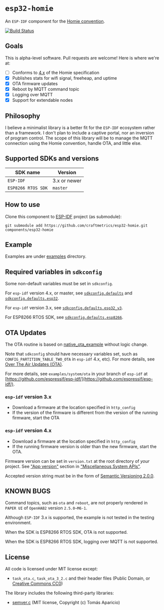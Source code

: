 # `esp32-homie`

An `ESP-IDF` component for the [Homie convention](https://github.com/homieiot/convention).

[![Build Status](https://travis-ci.com/trombik/esp32-homie.svg?branch=homie4)](https://travis-ci.com/trombik/esp32-homie)

## Goals

This is alpha-level software. Pull requests are welcome! Here is where we're
at:

- [ ] Conforms to
  [4.x](https://homieiot.github.io/specification/spec-core-v4_0_0/) of the
  Homie specification
- [x] Publishes stats for wifi signal, freeheap, and uptime
- [x] OTA firmware updates
- [x] Reboot by MQTT command topic
- [x] Logging over MQTT
- [x] Support for extendable nodes

## Philosophy

I believe a minimalist library is a better fit for the `ESP-IDF` ecosystem
rather than a framework. I don't plan to include a captive portal, nor an
inversion of program control. The scope of this library will be to manage the
MQTT connection using the Homie convention, handle OTA, and little else.

## Supported SDKs and versions


| SDK name           | Version      |
|--------------------|--------------|
| `ESP-IDF`          | 3.x or newer |
| `ESP8266 RTOS SDK` | `master`     |

## How to use

Clone this component to [ESP-IDF](https://github.com/espressif/esp-idf) project (as submodule):

```
git submodule add https://github.com/craftmetrics/esp32-homie.git components/esp32-homie
```

## Example

Examples are under [examples](examples) directory.

## Required variables in `sdkconfig`

Some non-default variables must be set in `sdkconfig`.

For `esp-idf` version 4.x, or master, see
[`sdkconfig.defaults`](examples/esp32-homie-example/sdkconfig.defaults) and
[`sdkconfig.defaults.esp32`](examples/esp32-homie-example/sdkconfig.defaults.esp32).

For `esp-idf` version 3.x, see
[`sdkconfig.defaults.esp32_v3`](examples/esp32-homie-example/sdkconfig.defaults.esp32_v3).

For ESP8266 RTOS SDK, see
[`sdkconfig.defaults.esp8266`](examples/esp32-homie-example/sdkconfig.defaults.esp8266).

## OTA Updates

The OTA routine is based on
[native_ota_example](https://github.com/espressif/esp-idf/tree/master/examples/system/ota)
without logic change.

Note that `sdkconfig` should have necessary variables set, such as
`CONFIG_PARTITION_TABLE_TWO_OTA` in `esp-idf` 4.x, etc). For more details, see
[Over The Air Updates (OTA)](https://docs.espressif.com/projects/esp-idf/en/latest/api-reference/system/ota.html).

For more details, see `examples/system/ota` in your branch of `esp-idf` at
[https://github.com/espressif/esp-idf/](https://github.com/espressif/esp-idf/).

### `esp-idf` version 3.x

* Download a firmware at the location specified in `http_config`
* If the version of the firmware is different from the version of the running
  firmware, start the OTA

### `esp-idf` version 4.x

* Download a firmware at the location specified in `http_config`
* If the running firmware version is older than the new firmware, start the
  OTA.

Firmware version can be set in `version.txt` at the root directory of _your_
project. See ["App version"](https://docs.espressif.com/projects/esp-idf/en/latest/api-reference/system/system.html#app-version)
section in ["Miscellaneous System APIs"](https://docs.espressif.com/projects/esp-idf/en/latest/api-reference/system/system.html).

Accepted version string must be in the form of [Semantic Versioning 2.0.0](https://semver.org/spec/v2.0.0.html).

## KNOWN BUGS

Command topics, such as `ota` and `reboot`, are not properly rendered in
`PAPER UI` of `OpenHAB2` version `2.5.0~M6-1`.

Although `ESP-IDF` 3.x is supported, the example is not tested in the testing
environment.

When the SDK is ESP8266 RTOS SDK, OTA is not supported.

When the SDK is ESP8266 RTOS SDK, logging over MQTT is not supported.

## License

All code is licensed under MIT license except:

* `task_ota.c`, `task_ota_3_2.c` and their header files (Public Domain, or
  [Creative Commons CC0](https://creativecommons.org/share-your-work/public-domain/cc0/))

The library includes the following third-party libraries:

* [semver.c](https://github.com/h2non/semver.c) (MIT license, Copyright (c) Tomás Aparicio)
